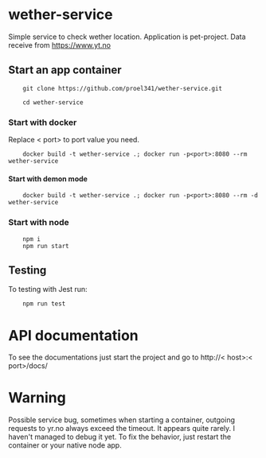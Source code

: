 # wether-service
Simple service to check wether location. Application is pet-project. Data receive from https://www.yt.no


## Start an app container
```
    git clone https://github.com/proel341/wether-service.git
```

```
    cd wether-service
```

### Start with docker
Replace < port> to port value you need.
```
    docker build -t wether-service .; docker run -p<port>:8080 --rm wether-service
```
#### Start with demon mode
```
    docker build -t wether-service .; docker run -p<port>:8080 --rm -d wether-service
```

### Start with node
```
    npm i
    npm run start
```


## Testing

To testing with Jest run:
```
    npm run test
```

# API documentation
To see the documentations just start the project and go to http://< host>:< port>/docs/

# Warning
Possible service bug, sometimes when starting a container, outgoing requests to yr.no always exceed the timeout. It appears quite rarely.
I haven't managed to debug it yet. To fix the behavior, just restart the container or your native node app.